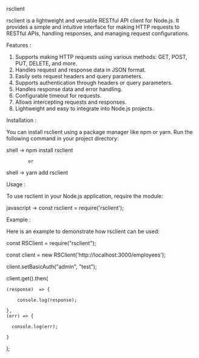 rsclient

rsclient is a lightweight and versatile RESTful API client for Node.js. It provides a simple and intuitive interface for making HTTP requests to RESTful APIs, handling responses, and managing request configurations.

Features :

1. Supports making HTTP requests using various methods: GET, POST, PUT, DELETE, and more.
2. Handles request and response data in JSON format.
3. Easily sets request headers and query parameters.
4. Supports authentication through headers or query parameters.
5. Handles response data and error handling.
6. Configurable timeout for requests.
7. Allows intercepting requests and responses.
8. Lightweight and easy to integrate into Node.js projects.



Installation :

You can install rsclient using a package manager like npm or yarn. Run the following command in your project directory:

shell -> npm install rsclient

            or

shell -> yarn add rsclient



Usage :

To use rsclient in your Node.js application, require the module:

javascript  -> const rsclient = require('rsclient');


Example : 

Here is an example to demonstrate how rsclient can be used:

const RSClient = require("rsclient");

const client = new RSClient('http://localhost:3000/employees');

client.setBasicAuth("admin", "test");

client.get().then(

    (response)  => {

        console.log(response);

    },
    (err) => {

      console.log(err);

    }
);